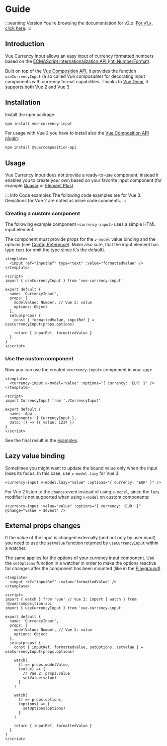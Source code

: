 # Guide

:::warning Version
You’re browsing the documentation for v2.x. [For v1.x, click here](https://vue-currency-input-v1.netlify.app/).
:::

## Introduction

Vue Currency Input allows an easy input of currency formatted numbers based on the [ECMAScript Internationalization API (Intl.NumberFormat)](https://developer.mozilla.org/en-US/docs/Web/JavaScript/Reference/Global_Objects/Intl/NumberFormat).

Built on top of the [Vue Composition API](https://v3.vuejs.org/guide/composition-api-introduction.html), it provides the function `useCurrencyInput` (a so called _Vue composable_) for decorating input components with currency format capabilities. Thanks to [Vue Demi](https://github.com/vueuse/vue-demi), it supports both Vue 2 and Vue 3.

## Installation

Install the npm package:

```bash
npm install vue-currency-input
```

For usage with Vue 2 you have to install also the [Vue Composition API plugin](https://github.com/vuejs/composition-api):

```bash
npm install @vue/composition-api
```

## Usage

Vue Currency Input does not provide a ready-to-use component, instead it enables you to create your own based on your favorite input component (for example [Quasar](examples#usage-with-quasar-veevalidate) or [Element Plus](examples#usage-with-element-plus)).

::: info Code examples
The following code examples are for Vue 3. Deviations for Vue 2 are noted as inline code comments.
:::

### Creating a custom component

The following example component `<currency-input>` uses a simple HTML input element.

The component must provide props for the `v-model` value binding and the options (see [Config Reference](config)). Make also sure, that the input element has type `text` (or omit the type since it's the default).

```vue
<template>
  <input ref="inputRef" type="text" :value="formattedValue" />
</template>

<script>
import { useCurrencyInput } from 'vue-currency-input'

export default {
  name: 'CurrencyInput',
  props: {
    modelValue: Number, // Vue 2: value
    options: Object
  },
  setup(props) {
    const { formattedValue, inputRef } = useCurrencyInput(props.options)

    return { inputRef, formattedValue }
  }
}
</script>
```

### Use the custom component

Now you can use the created `<currency-input>` component in your app:

```vue
<template>
  <currency-input v-model="value" :options="{ currency: 'EUR' }" />
</template>

<script>
import CurrencyInput from './CurrencyInput'

export default {
  name: 'App',
  components: { CurrencyInput },
  data: () => ({ value: 1234 })
}
</script>
```

See the final result in the [examples](examples#simple-html-input-element).

## Lazy value binding

Sometimes you might want to update the bound value only when the input loses its focus. In this case, use `v-model.lazy` for Vue 3:

```vue
<currency-input v-model.lazy="value" :options="{ currency: 'EUR' }" />
```

For Vue 2 listen to the `change` event instead of using `v-model`, since the `lazy` modifier is not supported when using `v-model` on custom components:

```vue
<currency-input :value="value" :options="{ currency: 'EUR' }" @change="value = $event" />
```

## External props changes

If the value of the input is changed externally (and not only by user input) you need to use the `setValue` function returned by `useCurrencyInput` within a watcher.

The same applies for the options of your currency input component. Use the `setOptions` function in a watcher in order to make the options reactive for changes after the component has been mounted (like in the [Playground](playground)).

```vue
<template>
  <input ref="inputRef" :value="formattedValue" />
</template>

<script>
import { watch } from 'vue' // Vue 2: import { watch } from '@vue/composition-api'
import { useCurrencyInput } from 'vue-currency-input'

export default {
  name: 'CurrencyInput',
  props: {
    modelValue: Number, // Vue 2: value
    options: Object
  },
  setup(props) {
    const { inputRef, formattedValue, setOptions, setValue } = useCurrencyInput(props.options)

    watch(
      () => props.modelValue,
      (value) => {
        // Vue 2: props.value
        setValue(value)
      }
    )

    watch(
      () => props.options,
      (options) => {
        setOptions(options)
      }
    )

    return { inputRef, formattedValue }
  }
}
</script>
```
